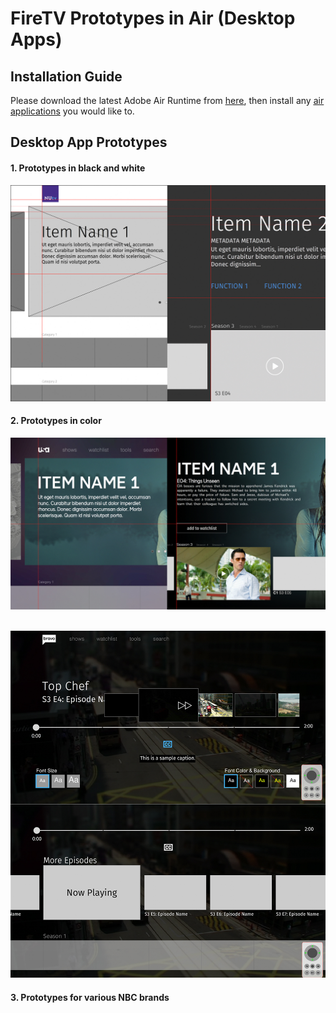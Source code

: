 # FireTV Prototypes in Air (Desktop Apps)

## Installation Guide

Please download the latest Adobe Air Runtime from [<ins>here</ins>](https://airsdk.harman.com/runtime), then install any [<ins>air applications</ins>](/build/) you would like to.
<br/>

## Desktop App Prototypes

#### 1. Prototypes in black and white

![Alt text](/screenShots/blackWhite.jpg?raw=true 'NBC Fire TV')
<br/>

#### 2. Prototypes in color

![Alt text](/screenShots/color.jpg?raw=true 'NBC Fire TV')
<br/><br/>

![Alt text](/screenShots/videoPlayer.jpg?raw=true 'NBC Fire TV')
<br/>

#### 3. Prototypes for various NBC brands
